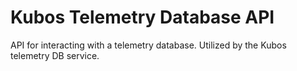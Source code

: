 # Kubos Telemetry Database API

API for interacting with a telemetry database.
Utilized by the Kubos telemetry DB service. 